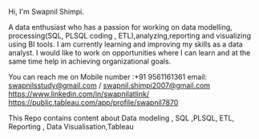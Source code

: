 Hi, I'm Swapnil Shimpi.

A data enthusiast who has a passion for working on data modelling, processing(SQL, PLSQL coding , ETL),analyzing,reporting and visualizing using BI tools. I am currently learning and improving my skills as a data analyst. I would like to work on opportunities where I can learn and at the same time help in achieving organizational goals.

You can reach me on Mobile number :+91 9561161361 email: swapnilsstudy@gmail.com / swapnil.shimpi2007@gmail.com https://www.linkedin.com/in/swapnilatlink/ https://public.tableau.com/app/profile/swapnil7870


This Repo contains content about Data modeling , SQL ,PLSQL, ETL, Reporting , Data Visualisation,Tableau
